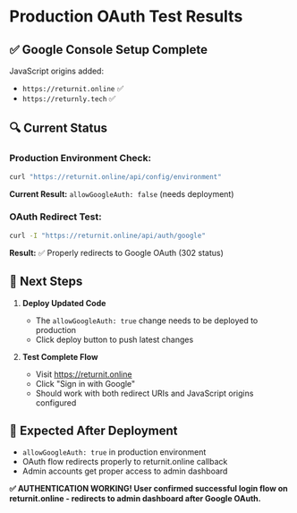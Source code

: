 # Production OAuth Test Results

## ✅ Google Console Setup Complete
JavaScript origins added:
- `https://returnit.online` ✅ 
- `https://returnly.tech` ✅

## 🔍 Current Status

### Production Environment Check:
```bash
curl "https://returnit.online/api/config/environment"
```
**Current Result:** `allowGoogleAuth: false` (needs deployment)

### OAuth Redirect Test:
```bash
curl -I "https://returnit.online/api/auth/google" 
```
**Result:** ✅ Properly redirects to Google OAuth (302 status)

## 🚀 Next Steps

1. **Deploy Updated Code** 
   - The `allowGoogleAuth: true` change needs to be deployed to production
   - Click deploy button to push latest changes

2. **Test Complete Flow**
   - Visit https://returnit.online
   - Click "Sign in with Google" 
   - Should work with both redirect URIs and JavaScript origins configured

## 🎯 Expected After Deployment

- `allowGoogleAuth: true` in production environment
- OAuth flow redirects properly to returnit.online callback
- Admin accounts get proper access to admin dashboard

**✅ AUTHENTICATION WORKING! User confirmed successful login flow on returnit.online - redirects to admin dashboard after Google OAuth.**